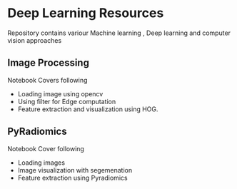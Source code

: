 # Deep Learning Resources
Repository contains variour Machine learning , Deep learning and computer vision approaches
## Image Processing 

Notebook Covers following
- Loading image using opencv
- Using filter for Edge computation
- Feature extraction and visualization using HOG.

## PyRadiomics
Notebook Cover following
- Loading images 
- Image visualization with segemenation 
- Feature extraction using Pyradiomics
